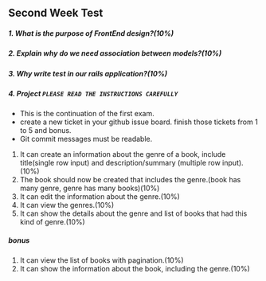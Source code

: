 ## Second Week Test

##### 1. What is the purpose of FrontEnd design?(10%)
##### 2. Explain why do we need association between models?(10%)
##### 3. Why write test in our rails application?(10%)
##### 4. Project `PLEASE READ THE INSTRUCTIONS CAREFULLY`

- This is the continuation of the first exam.      
- create a new ticket in your github issue board. finish those tickets from 1 to 5 and bonus.
- Git commit messages must be readable.

1. It can create an information about the genre of a book, include title(single row input) and 
description/summary (multiple row input).(10%)
2. The book should now be created that includes the genre.(book has many genre, genre has many books)(10%)
3. It can edit the information about the genre.(10%)
4. It can view the genres.(10%)
5. It can show the details about the genre and list of books that had this kind of genre.(10%)

##### bonus
1. It can view the list of books with pagination.(10%)
2. It can show the information about the book, including the genre.(10%)